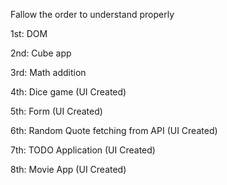 Fallow the order to understand properly

1st: DOM

2nd: Cube app

3rd: Math addition 

4th: Dice game (UI Created)

5th: Form (UI Created)

6th: Random Quote fetching from API (UI Created)

7th: TODO Application  (UI Created)

8th: Movie App (UI Created)
